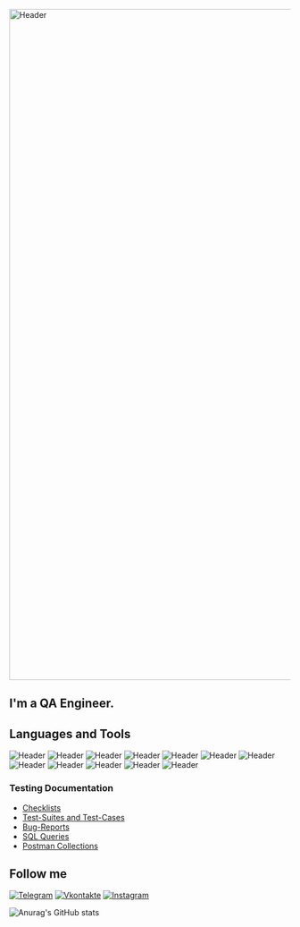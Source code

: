 [<a href="https://github.com/AbsolemDI"><img src="https://www.stex.kz/cms/uploads/images/qa_test.jpg" alt="Header" width="1200"></a>](https://github.com/AbsolemDI)

## I'm a QA Engineer.


## Languages and Tools
![Header](https://img.shields.io/badge/Jira-090909?style=for-the-badge&logo=jira&logoColor=136be1)
![Header](https://img.shields.io/badge/Postman-090909?style=for-the-badge&logo=postman&logoColor=f76935)
![Header](https://img.shields.io/badge/Swagger-090909?style=for-the-badge&logo=swagger&logoColor=7ede2b)
![Header](https://img.shields.io/badge/Github-090909?style=for-the-badge&logo=github&logoColor=8cc4d7)
![Header](https://img.shields.io/badge/AzureDevops-090909?style=for-the-badge&logo=azuredevops&logoColor=0074d0)
![Header](https://img.shields.io/badge/MySQL-090909?style=for-the-badge&logo=mysql&logoColor=00618a)
![Header](https://img.shields.io/badge/MongoDB-090909?style=for-the-badge&logo=mongodb&logoColor=4aa73c)
![Header](https://img.shields.io/badge/DevTools-090909?style=for-the-badge&logo=googlechrome&logoColor=2674f2)
![Header](https://img.shields.io/badge/AndroidStudio-090909?style=for-the-badge&logo=androidstudio&logoColor=3ad07d)
![Header](https://img.shields.io/badge/TestRail-090909?style=for-the-badge&logo=&logoColor=71b556)
![Header](https://img.shields.io/badge/Fiddler-090909?style=for-the-badge&logo=fiddler&logoColor=8cc4d7)
![Header](https://img.shields.io/badge/CharlesProxy-090909?style=for-the-badge&logo=charlesproxy&logoColor=8cc4d7)

### Testing Documentation

- [Checklists](https://github.com/AbsolemDI/checklist)
- [Test-Suites and Test-Cases](https://github.com/AbsolemDI/test-cases)
- [Bug-Reports](https://github.com/AbsolemDI/bug-reports)
- [SQL Queries](https://github.com/AbsolemDI/SQL)
- [Postman Collections](https://github.com/AbsolemDI/postman)

## Follow me
[![Telegram](https://img.shields.io/badge/-Telegram-090909?style=for-the-badge&logo=telegram&logoColor=27A0D9)](https://t.me/ifqwe)
[![Vkontakte](https://img.shields.io/badge/-Vkontakte-090909?style=for-the-badge&logo=vk&logoColor=4F7DB3)](https://vk.com/bartiky)
[![Instagram](https://img.shields.io/badge/-Instagram-090909?style=for-the-badge&logo=instagram&logoColor=B4068E)](https://instagram.com/d.art.is)

![Anurag's GitHub stats](https://github-readme-stats.vercel.app/api?username=AbsolemDI&show_icons=true&theme=synthwave)
